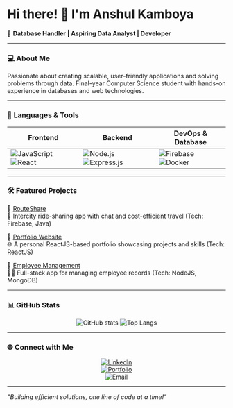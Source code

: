 # Hi there! 👋 I'm Anshul Kamboya

🚀 **Database Handler | Aspiring Data Analyst | Developer**

---

### 💻 **About Me**

Passionate about creating scalable, user-friendly applications and solving problems through data. Final-year Computer Science student with hands-on experience in databases and web technologies.

---

### 🔧 **Languages & Tools**

<div align="center">

| **Frontend** | **Backend** | **DevOps & Database** |
|--------------|-------------|-----------------------|
| ![JavaScript](https://img.shields.io/badge/JavaScript-%23F7DF1E.svg?style=flat-square&logo=javascript&logoColor=black) ![React](https://img.shields.io/badge/React-%2361DAFB.svg?style=flat-square&logo=react&logoColor=black) | ![Node.js](https://img.shields.io/badge/Node.js-%23339933.svg?style=flat-square&logo=node.js&logoColor=white) ![Express.js](https://img.shields.io/badge/Express.js-%23404d59.svg?style=flat-square&logo=express&logoColor=white) | ![Firebase](https://img.shields.io/badge/Firebase-%23FFCA28.svg?style=flat-square&logo=firebase&logoColor=black) ![Docker](https://img.shields.io/badge/Docker-%230db7ed.svg?style=flat-square&logo=docker&logoColor=white) |

</div>

---

### 🛠️ **Featured Projects**

📂 [RouteShare](https://github.com/AK-0047/RouteShare)  
🚗 Intercity ride-sharing app with chat and cost-efficient travel (Tech: Firebase, Java)  

📂 [Portfolio Website](https://github.com/AK-0047/my-portfolio)  
🌐 A personal ReactJS-based portfolio showcasing projects and skills (Tech: ReactJS)  

📂 [Employee Management](https://github.com/AK-0047/COMP3123_Assignment01)  
👨‍💼 Full-stack app for managing employee records (Tech: NodeJS, MongoDB)  

---

### 📊 **GitHub Stats**

<div align="center">

![GitHub stats](https://github-readme-stats.vercel.app/api?username=AK-0047&show_icons=true&theme=radical) ![Top Langs](https://github-readme-stats.vercel.app/api/top-langs/?username=AK-0047&layout=compact&theme=radical)

</div>

---

### 🌐 **Connect with Me**

<div align="center">

[![LinkedIn](https://img.shields.io/badge/LinkedIn-%230A66C2.svg?style=flat-square&logo=linkedin&logoColor=white)]([https://www.linkedin.com/in/anshulkamboya])  
[![Portfolio](https://img.shields.io/badge/Portfolio-%2312100E.svg?style=flat-square&logo=vercel&logoColor=white)](https://anshulkamboya.vercel.app)  
[![Email](https://img.shields.io/badge/Email-%23D14836.svg?style=flat-square&logo=gmail&logoColor=white)](mailto:anshul.kamboya@gmail.com)

</div>

---

_"Building efficient solutions, one line of code at a time!"_
